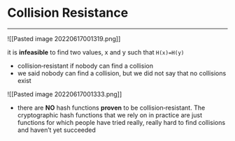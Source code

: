 # Collision Resistance
___

![[Pasted image 20220617001319.png]]

it is **infeasible** to find two values, x and y
such that `H(x)=H(y)`

- collision‐resistant if nobody can find a collision
- we said nobody can find a collision, but we did not say that no collisions exist

![[Pasted image 20220617001333.png]]

- there are **NO** hash functions **proven** to be collision‐resistant. The cryptographic hash functions that we rely on in practice are just functions for which people have tried really, really hard to find collisions and haven’t yet succeeded